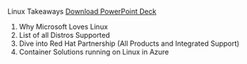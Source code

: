 Linux Takeaways [Download PowerPoint Deck](Linux%20at%20Microsoft-new.pptx)

1. Why Microsoft Loves Linux
2. List of all Distros Supported
3. Dive into Red Hat Partnership (All Products and Integrated Support)
4. Container Solutions running on Linux in Azure
